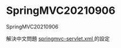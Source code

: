 # SpringMVC20210906
SpringMVC20210906

解決中文問題
<a href='webapp/WEB-INF/springmvc-servlet.xml'>
springmvc-servlet.xml
</a>
的設定

